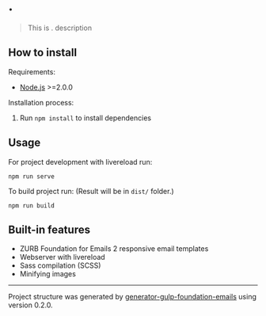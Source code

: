 # .

> This is . description 

## How to install

Requirements:
* [Node.js](http://nodejs.org/) >=2.0.0

Installation process:
1. Run ```npm install``` to install dependencies

## Usage

For project development with livereload run:
```
npm run serve
```

To build project run: (Result will be in ```dist/``` folder.)
```
npm run build
```

## Built-in features

* ZURB Foundation for Emails 2 responsive email templates
* Webserver with livereload
* Sass compilation (SCSS)
* Minifying images

---

Project structure was generated by [generator-gulp-foundation-emails](https://github.com/Leolik/generator-gulp-foundation-emails) using version 0.2.0.
